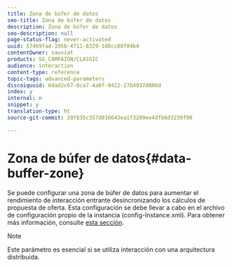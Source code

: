 ```yaml
---
title: Zona de búfer de datos
seo-title: Zona de búfer de datos
description: Zona de búfer de datos
seo-description: null
page-status-flag: never-activated
uuid: 57469fad-195b-4711-8329-1d8cc80f84b4
contentOwner: sauviat
products: SG_CAMPAIGN/CLASSIC
audience: interaction
content-type: reference
topic-tags: advanced-parameters
discoiquuid: 6dad2c67-0ca7-4a0f-9422-27b4937d806d
index: y
internal: n
snippet: y
translation-type: ht
source-git-commit: 20f835c357d016643ea1f3209ee4dfb6d3239f90

---
```



# Zona de búfer de datos{#data-buffer-zone}

Se puede configurar una zona de búfer de datos para aumentar el rendimiento de interacción entrante desincronizando los cálculos de propuesta de oferta. Esta configuración se debe llevar a cabo en el archivo de configuración propio de la instancia (config-Instance.xml). Para obtener más información, consulte [esta sección](../../installation/using/interaction---data-buffer.md).

>[!NOTE]
>
>Este parámetro es esencial si se utiliza interacción con una arquitectura distribuida.

